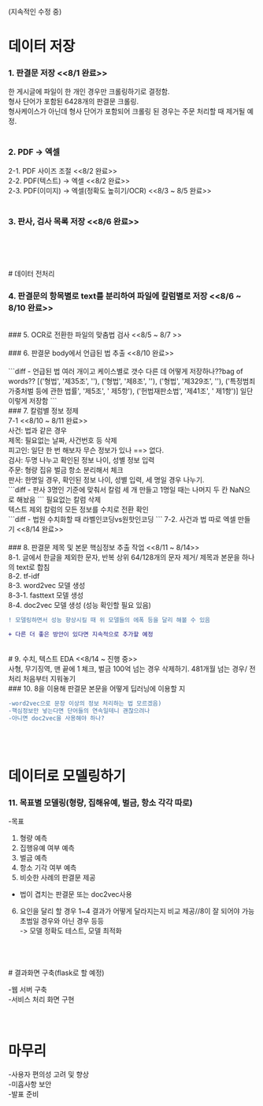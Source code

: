 

(지속적인 수정 중)

# 데이터 저장

### 1. 판결문 저장   <<8/1 완료>> <br>
한 게시글에 파일이 한 개인 경우만 크롤링하기로 결정함. <br>
형사 단어가 포함된 6428개의 판결문 크롤링. <br>
형사케이스가 아닌데 형사 단어가 포함되어 크롤링 된 경우는 주문 처리할 때 제거될 예정. <br>
<br>
### 2. PDF -> 엑셀 <br>
2-1. PDF 사이즈 조절 <<8/2 완료>> <br>
2-2. PDF(텍스트) -> 엑셀 <<8/2 완료>> <br>
2-3. PDF(이미지) -> 엑셀(정확도 높히기/OCR) <<8/3 ~ 8/5 완료>> <br>
<br>
### 3. 판사, 검사 목록 저장 <<8/6 완료>> <br>
<br>
<br>
<br>
<br>
# 데이터 전처리 

### 4. 판결문의 항목별로 text를 분리하여 파일에 칼럼별로 저장 <<8/6 ~ 8/10 완료>> <br> 
<br>
### 5. OCR로 전환한 파일의 맞춤법 검사 <<8/5 ~ 8/7 >> <br> 
<br>
### 6. 판결문 body에서 언급된 법 추출 <<8/10 완료>> <br> 
<br>
```diff 
- 언급된 법 여러 개이고 케이스별로 갯수 다른 데 어떻게 저장하나??bag of words?? 
[('형법', '제35조', ''),
 ('형법', '제8조', ''),
 ('형법', '제329조', ''),
 ('특정범죄 가중처벌 등에 관한 법률', '제5조', ' 제5항'),
 ('헌법재판소법', '제41조', ' 제1항')]
 일단 이렇게 저장함
```
<br>
### 7. 칼럼별 정보 정제 <br>
7-1 <<8/10 ~ 8/11 완료>> <br>
사건: 법과 같은 경우 <br>
제목: 필요없는 날짜, 사건번호 등 삭제 <br>
피고인: 일단 한 번 해보자 무슨 정보가 있나 ==> 없다. <br> 
검사: 두명 나누고 확인된 정보 나이, 성별 정보 입력 <br>
주문: 형량 집유 벌금 항소 분리해서 체크 <br>
판사: 한명일 경우, 확인된 정보 나이, 성별 입력, 세 명일 경우 나누기. <br>
```diff 
- 판사 3명인 기준에 맞춰서 칼럼 세 개 만들고 1명일 때는 나머지 두 칸 NaN으로 해놨음
```
필요없는 칼럼 삭제<br>
텍스트 제외 칼럼의 모든 정보를 수치로 전환 확인 <br>
```diff 
- 법원 수치화할 때 라벨인코딩vs원핫인코딩
```
7-2. 사건과 법 따로 엑셀 만들기 <<8/14 완료>> <br>
<br>
### 8. 판결문 제목 및 본문 핵심정보 추출 작업 <<8/11 ~ 8/14>> <br>
8-1. 글에서 한글을 제외한 문자, 반복 상위 64/128개의 문자 제거/ 제목과 본문을 하나의 text로 합침<br>
8-2. tf-idf <br>
8-3. word2vec 모델 생성 <br>
8-3-1. fasttext 모델 생성 <br>
8-4. doc2vec 모델 생성 (성능 확인할 필요 있음) <br>

```diff 
! 모델링하면서 성능 향상시킬 때 위 모델들의 에폭 등을 달리 해볼 수 있음
```
```diff 
+ 다른 더 좋은 방안이 있다면 지속적으로 추가할 예정
```

<br>
# 9. 수치, 텍스트 EDA <<8/14 ~ 진행 중>><br>
사형, 무기징역, 맨 끝에 1 체크, 벌금 100억 넘는 경우 삭제하기. 481개월 넘는 경우/ 전처리 처음부터 지워놓기
<br>
### 10. 8을 이용해 판결문 본문을 어떻게 딥러닝에 이용할 지 <br> 

```diff 
-word2vec으로 문장 이상의 정보 처리하는 법 모르겠음)
-핵심정보만 넣는다면 단어들의 연속일테니 괜찮으려나
-아니면 doc2vec을 사용해야 하나?
```

<br>
<br>

# 데이터로 모델링하기

### 11. 목표별 모델링(형량, 집해유예, 벌금, 항소 각각 따로) <br>
-목표
1) 형량 예측
2) 집행유예 여부 예측
3) 벌금 예측 <br>
4) 항소 기각 여부 예측
5) 비슷한 사례의 판결문 제공 <br>
- 법이 겹치는 판결문 또는 doc2vec사용
6) 요인을 달리 할 경우 1~4 결과가 어떻게 달라지는지 비교 제공//8이 잘 되어야 가능
초범일 경우와 아닌 경우 등등 <br>
-> 모델 정확도 테스트, 모델 최적화
<br>
<br>
<br>
# 결과화면 구축(flask로 할 예정)

-웹 서버 구축 <br>
-서비스 처리 화면 구현
<br>
<br>
<br>
# 마무리

-사용자 편의성 고려 및 향상<br>
-미흡사항 보안<br>
-발표 준비

